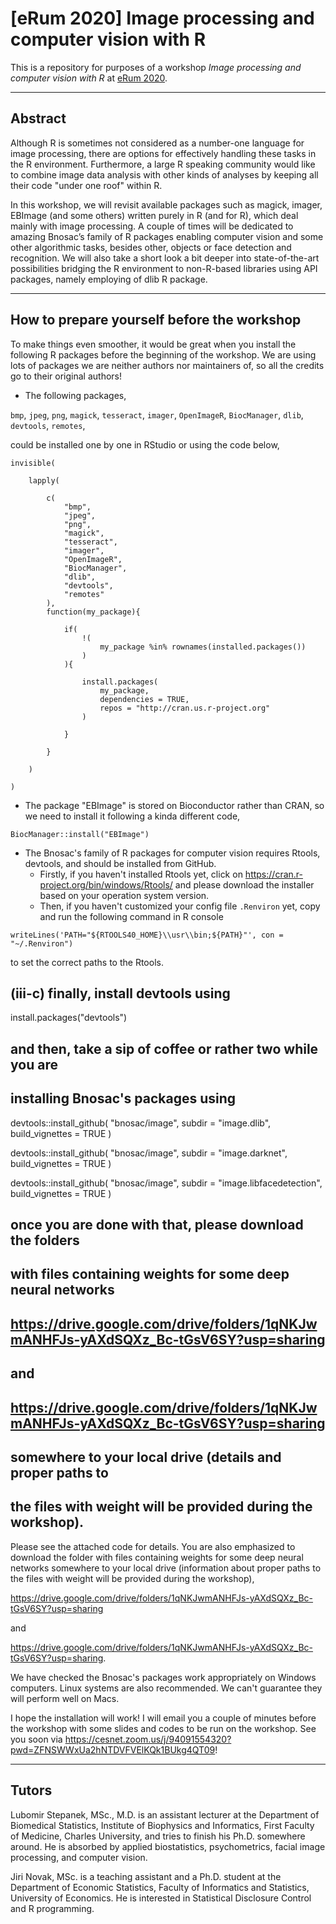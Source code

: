 # [eRum 2020] Image processing and computer vision with R

This is a repository for purposes of a workshop _Image processing and computer vision with R_ at [eRum 2020](https://2020.erum.io/).

---

## Abstract

Although R is sometimes not considered as a number-one language for image processing, there are options for effectively handling these tasks in the R environment. Furthermore, a large R speaking community would like to combine image data analysis with other kinds of analyses by keeping all their code "under one roof" within R.

In this workshop, we will revisit available packages such as magick, imager, EBImage (and some others) written purely in R (and for R), which deal mainly with image processing. A couple of times will be dedicated to amazing Bnosac’s family of R packages enabling computer vision and some other algorithmic tasks, besides other, objects or face detection and recognition. We will also take a short look a bit deeper into state-of-the-art possibilities bridging the R environment to non-R-based libraries using API packages, namely employing of dlib R package.

---

## How to prepare yourself before the workshop

To make things even smoother, it would be great when you install the following R packages before the beginning of the workshop. We are using lots of packages we are neither authors nor maintainers of, so all the credits go to their original authors!

- The following packages,

`bmp`, `jpeg`, `png`, `magick`, `tesseract`, `imager`, `OpenImageR`, `BiocManager`, `dlib`, `devtools`, `remotes`,

could be installed one by one in RStudio or using the code below,

```
invisible(
    
    lapply(
        
        c(  
            "bmp",
            "jpeg",
            "png",
            "magick",
            "tesseract",
            "imager",
            "OpenImageR",
            "BiocManager",
            "dlib",
            "devtools",
            "remotes"
        ),
        function(my_package){
            
            if(
                !(
                    my_package %in% rownames(installed.packages())
                )
            ){
                
                install.packages(
                    my_package,
                    dependencies = TRUE,
                    repos = "http://cran.us.r-project.org"
                )
                
            }
            
        }
        
    )
    
)
```


- The package "EBImage" is stored on Bioconductor rather than CRAN, so we need to install it following a kinda different code,

```
BiocManager::install("EBImage")
```


- The Bnosac's family of R packages for computer vision requires Rtools, devtools, and should be installed from GitHub.
  * Firstly, if you haven't installed Rtools yet, click on https://cran.r-project.org/bin/windows/Rtools/ and please download the installer based on your operation system version.
  * Then, if you haven't customized your config file `.Renviron` yet, copy and run the following command in R console

```
writeLines('PATH="${RTOOLS40_HOME}\\usr\\bin;${PATH}"', con = "~/.Renviron")
```

to set the correct paths to the Rtools.


## (iii-c) finally, install devtools using

install.packages("devtools")

##         and then, take a sip of coffee or rather two while you are
##         installing Bnosac's packages using

devtools::install_github(
    "bnosac/image",
    subdir = "image.dlib",
    build_vignettes = TRUE
)

devtools::install_github(
    "bnosac/image",
    subdir = "image.darknet",
    build_vignettes = TRUE
)

devtools::install_github(
    "bnosac/image",
    subdir = "image.libfacedetection",
    build_vignettes = TRUE
)

##         once you are done with that, please download the folders
##         with files containing weights for some deep neural networks
## 
##  https://drive.google.com/drive/folders/1qNKJwmANHFJs-yAXdSQXz_Bc-tGsV6SY?usp=sharing
## 
##         and
## 
##   https://drive.google.com/drive/folders/1qNKJwmANHFJs-yAXdSQXz_Bc-tGsV6SY?usp=sharing
## 
##         somewhere to your local drive (details and proper paths to
##         the files with weight will be provided during the workshop).

Please see the attached code for details. You are also emphasized to download the folder with files containing weights for some deep neural networks somewhere to your local drive (information about proper paths to the files with weight will be provided during the workshop),

https://drive.google.com/drive/folders/1qNKJwmANHFJs-yAXdSQXz_Bc-tGsV6SY?usp=sharing

and

https://drive.google.com/drive/folders/1qNKJwmANHFJs-yAXdSQXz_Bc-tGsV6SY?usp=sharing.

We have checked the Bnosac's packages work appropriately on Windows computers. Linux systems are also recommended. We can't guarantee they will perform well on Macs.

I hope the installation will work! I will email you a couple of minutes before the workshop with some slides and codes to be run on the workshop. See you soon via https://cesnet.zoom.us/j/94091554320?pwd=ZFNSWWxUa2hNTDVFVElKQk1BUkg4QT09!


---

## Tutors

Lubomir Stepanek, MSc., M.D. is an assistant lecturer at the Department of Biomedical Statistics, Institute of Biophysics and Informatics, First Faculty of Medicine, Charles University, and tries to finish his Ph.D. somewhere around. He is absorbed by applied biostatistics, psychometrics, facial image processing, and computer vision.

Jiri Novak, MSc. is a teaching assistant and a Ph.D. student at the Department of Economic Statistics, Faculty of Informatics and Statistics, University of Economics. He is interested in Statistical Disclosure Control and R programming.



